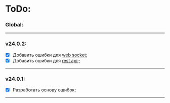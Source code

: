# ToDo:

### Global:

---

### v24.0.2:
- [x] Добавить ошибки для [web socket](errors.go);
- [x] Добавить ошибки для [rest api](errors.go);;

---

### v24.0.1:
- [x] Разработать основу ошибок;

---